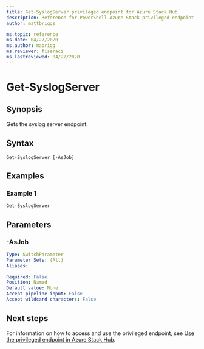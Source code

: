 ```yaml
---
title: Get-SyslogServer privileged endpoint for Azure Stack Hub
description: Reference for PowerShell Azure Stack privileged endpoint - Get-SyslogServer
author: mattbriggs

ms.topic: reference
ms.date: 04/27/2020
ms.author: mabrigg
ms.reviewer: fiseraci
ms.lastreviewed: 04/27/2020
---
```


# Get-SyslogServer

## Synopsis
Gets the syslog server endpoint.

## Syntax

```
Get-SyslogServer [-AsJob]
```

## Examples

### Example 1
```
Get-SyslogServer
```

## Parameters

### -AsJob


```yaml
Type: SwitchParameter
Parameter Sets: (All)
Aliases:

Required: False
Position: Named
Default value: None
Accept pipeline input: False
Accept wildcard characters: False
```

## Next steps

For information on how to access and use the privileged endpoint, see [Use the privileged endpoint in Azure Stack Hub](../../operator/azure-stack-privileged-endpoint.md).
